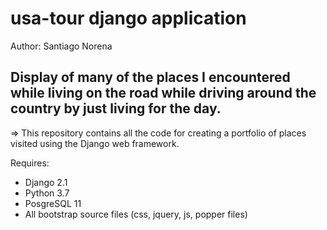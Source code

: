 # usa-tour django application

Author: Santiago Norena

Display of many of the places I encountered while living on the road while driving around the country by just living for the day.
------------------------------------------------------------------------------------------------
=> This repository contains all the code for creating a portfolio of places visited using the Django web framework.


Requires:
- Django 2.1
- Python 3.7
- PosgreSQL 11
- All bootstrap source files (css, jquery, js, popper files)

